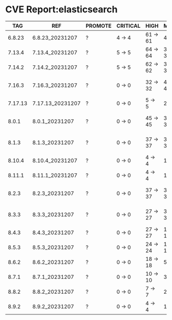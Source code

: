 # CVE Report:elasticsearch
|   TAG   |       REF        | PROMOTE | CRITICAL |   HIGH   |   MEDIUM   |    LOW     | UNKNOWN |
|---------|------------------|---------|----------|----------|------------|------------|---------|
| 6.8.23  | 6.8.23_20231207  | ?       | 4 -> 4   | 61 -> 61 | 49 -> 49   | 2 -> 2     | 0 -> 0  |
| 7.13.4  | 7.13.4_20231207  | ?       | 5 -> 5   | 64 -> 64 | 338 -> 338 | 51 -> 51   | 1 -> 1  |
| 7.14.2  | 7.14.2_20231207  | ?       | 5 -> 5   | 62 -> 62 | 341 -> 341 | 51 -> 51   | 1 -> 1  |
| 7.16.3  | 7.16.3_20231207  | ?       | 0 -> 0   | 32 -> 32 | 425 -> 425 | 194 -> 194 | 0 -> 0  |
| 7.17.13 | 7.17.13_20231207 | ?       | 0 -> 0   | 5 -> 5   | 24 -> 24   | 10 -> 10   | 0 -> 0  |
| 8.0.1   | 8.0.1_20231207   | ?       | 0 -> 0   | 45 -> 45 | 396 -> 396 | 189 -> 189 | 0 -> 0  |
| 8.1.3   | 8.1.3_20231207   | ?       | 0 -> 0   | 37 -> 37 | 388 -> 388 | 168 -> 168 | 0 -> 0  |
| 8.10.4  | 8.10.4_20231207  | ?       | 0 -> 0   | 4 -> 4   | 14 -> 14   | 7 -> 7     | 0 -> 0  |
| 8.11.1  | 8.11.1_20231207  | ?       | 0 -> 0   | 4 -> 4   | 10 -> 10   | 3 -> 3     | 0 -> 0  |
| 8.2.3   | 8.2.3_20231207   | ?       | 0 -> 0   | 37 -> 37 | 376 -> 376 | 154 -> 154 | 0 -> 0  |
| 8.3.3   | 8.3.3_20231207   | ?       | 0 -> 0   | 27 -> 27 | 363 -> 363 | 154 -> 154 | 0 -> 0  |
| 8.4.3   | 8.4.3_20231207   | ?       | 0 -> 0   | 27 -> 27 | 145 -> 145 | 56 -> 56   | 0 -> 0  |
| 8.5.3   | 8.5.3_20231207   | ?       | 0 -> 0   | 24 -> 24 | 124 -> 124 | 45 -> 45   | 0 -> 0  |
| 8.6.2   | 8.6.2_20231207   | ?       | 0 -> 0   | 18 -> 18 | 59 -> 59   | 41 -> 41   | 0 -> 0  |
| 8.7.1   | 8.7.1_20231207   | ?       | 0 -> 0   | 10 -> 10 | 37 -> 37   | 27 -> 27   | 0 -> 0  |
| 8.8.2   | 8.8.2_20231207   | ?       | 0 -> 0   | 7 -> 7   | 26 -> 26   | 17 -> 17   | 0 -> 0  |
| 8.9.2   | 8.9.2_20231207   | ?       | 0 -> 0   | 4 -> 4   | 19 -> 19   | 12 -> 12   | 0 -> 0  |
